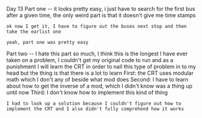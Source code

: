 Day 13
Part one --
    it looks pretty easy, i just have to search for the first bus after a given time, the only weird
    part is that it doesn't give me time stamps

    ok now I get it, I have to figure out the buses next stop and then take the earlist one

    yeah, part one was pretty easy

Part two -- 
    I hate this part so much, I think this is the longest I have ever taken on a problem,
    I couldn't get my original code to run and as a punishment I will learn the CRT in order
    to nail this type of problem in to my head but the thing is that there is a lot to learn 
    First:
        the CRT uses modular math which I don't any of beside what mod does
    Second:
        I have to learn about how to get the inverse of a mod, which I didn't 
        know was a thing up until now
    Third:
        I don't know how to implement this kind of thing
    
    I had to look up a solution because I couldn't figure out how to 
    implement the CRT and I also didn't fully comprehend how it works